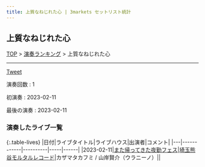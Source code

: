 ```yaml
---
title: 上質なねじれた心 | 3markets セットリスト統計
---
```

## 上質なねじれた心


[TOP](/setlist/) > [演奏ランキング](songs.html) > 上質なねじれた心

___

<a href="https://twitter.com/share?ref_src=twsrc%5Etfw" data-text="3markets[ ]セットリスト > 上質なねじれた心" class="twitter-share-button" data-via="3markets" data-hashtags="3markets" data-related="3markets" data-show-count="false">Tweet</a>

演奏回数
: 1

初演奏
: 2023-02-11

最後の演奏
: 2023-02-11





### 演奏したライブ一覧

{:.table-lives}
|日付|ライブタイトル|ライブハウス|出演者|コメント|
|---|------------|----------|-----|------|
|<span class="nowrap">2023-02-11</span>|[また帰ってきた夜勤フェス](live054.html)|[埼玉熊谷モルタルレコード](livehouse051.html)|カザマタカフミ / 山岸賢介（ウラニーノ）||


<script async src="https://platform.twitter.com/widgets.js" charset="utf-8"></script>